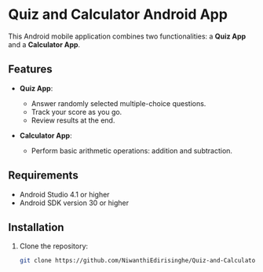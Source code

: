 # Quiz and Calculator Android App

This Android mobile application combines two functionalities: a **Quiz App** and a **Calculator App**. 

## Features

- **Quiz App**:
  - Answer randomly selected multiple-choice questions.
  - Track your score as you go.
  - Review results at the end.

- **Calculator App**:
  - Perform basic arithmetic operations: addition and subtraction.

## Requirements

- Android Studio 4.1 or higher
- Android SDK version 30 or higher

## Installation

1. Clone the repository:

   ```bash
   git clone https://github.com/NiwanthiEdirisinghe/Quiz-and-Calculator-App.git

